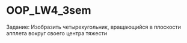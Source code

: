 # OOP_LW4_3sem
Задание: Изобразить четырехугольник, вращающийся в плоскости апплета вокруг своего центра тяжести
